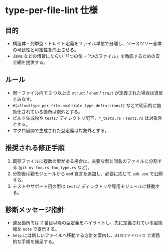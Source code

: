 # type-per-file-lint 仕様

## 目的

- 構造体・列挙型・トレイト定義をファイル単位で分離し、ソースツリー全体の可読性と可搬性を向上させる。
- Java などの慣習にならい「1つの型 = 1つのファイル」を徹底するための安全網を提供する。

## ルール

- 同一ファイル内で 2 つ以上の `struct` / `enum` / `trait` が定義された場合は違反とみなす。
- `#[allow(type_per_file::multiple_type_definitions)]` などで明示的に無効化されている箇所は例外とする。
- ビルド生成物や `tests/` ディレクトリ配下、`*_tests.rs`・`tests.rs` は対象外とする。
- マクロ展開で生成された型定義は対象外とする。

## 推奨される修正手順

1. 既存ファイルに複数の型がある場合は、主要な型と同名のファイルに分割する (`git mv foo.rs foo_type.rs` など)。
2. 分割後は親モジュールから `mod` 宣言を追加し、必要に応じて `pub use` で公開する。
3. テストやサポート用の型は `tests/` ディレクトリや専用モジュールに移動する。

## 診断メッセージ指針

- 違反箇所では 2 番目以降の型定義をハイライトし、先に定義されている型情報を `note` で提示する。
- `help` には新しいファイルへ移動する方針を案内し、`AI向けアドバイス` で実務的な手順を補足する。
